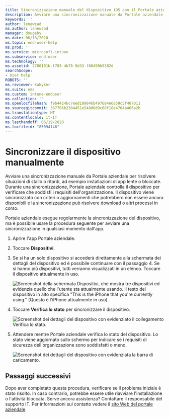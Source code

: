 ```yaml
---
title: Sincronizzazione manuale del dispositivo iOS con il Portale aziendale di Intune
description: Avviare una sincronizzazione manuale da Portale aziendale per risolvere situazioni di stallo o ritardi, ad esempio installazioni di app lente o bloccate.
keywords: ''
author: lenewsad
ms.author: lanewsad
manager: dougeby
ms.date: 06/18/2020
ms.topic: end-user-help
ms.prod: ''
ms.service: microsoft-intune
ms.subservice: end-user
ms.technology: ''
ms.assetid: 2780101b-f703-4b78-9d33-f68490b9382d
searchScope:
- User help
ROBOTS: ''
ms.reviewer: kakyker
ms.suite: ems
ms.custom: intune-enduser
ms.collection: ''
ms.openlocfilehash: f9b4424bc7eed109846b497684e6859c5f407011
ms.sourcegitcommit: 387706b2304451e548d6d9c68f18e4764a466a2b
ms.translationtype: HT
ms.contentlocale: it-IT
ms.lasthandoff: 06/19/2020
ms.locfileid: "85094146"
---
```

# <a name="sync-your-ios-device-manually"></a>Sincronizzare il dispositivo manualmente

Avviare una sincronizzazione manuale da Portale aziendale per risolvere situazioni di stallo o ritardi, ad esempio installazioni di app lente o bloccate. Durante una sincronizzazione, Portale aziendale controlla il dispositivo per verificare che soddisfi i requisiti dell'organizzazione. Il dispositivo viene sincronizzato con criteri o aggiornamenti che potrebbero non essere ancora disponibili e la sincronizzazione può risolvere download o altri processi in corso. 

Portale aziendale esegue regolarmente la sincronizzazione del dispositivo, ma è possibile usare la procedura seguente per avviare una sincronizzazione in qualsiasi momento dall'app. 

1. Aprire l'app Portale aziendale.

2. Toccare **Dispositivi**. 
3. Se si ha un solo dispositivo si accederà direttamente alla schermata dei dettagli del dispositivo ed è possibile continuare con il passaggio 4. Se si hanno più dispositivi, tutti verranno visualizzati in un elenco. Toccare il dispositivo attualmente in uso. 

    ![Screenshot della schermata Dispositivi, che mostra tre dispositivi ed evidenzia quello che l'utente sta attualmente usando. Il testo del dispositivo in alto specifica "This is the iPhone that you're currently using." (Questo è l'iPhone attualmente in uso).](./media/ios-sync-1-company-portal-2006.png)

4. Toccare **Verifica lo stato** per sincronizzare il dispositivo. 

    ![Screenshot dei dettagli del dispositivo con evidenziato il collegamento Verifica lo stato.](./media/ios-sync-2-company-portal-2006.png)  

 5. Attendere mentre Portale aziendale verifica lo stato del dispositivo. Lo stato viene aggiornato sullo schermo per indicare se i requisiti di sicurezza dell'organizzazione sono soddisfatti o meno. 

       ![Screenshot dei dettagli del dispositivo con evidenziata la barra di caricamento.](./media/ios-sync-3-company-portal-2006.png)


## <a name="next-steps"></a>Passaggi successivi  
Dopo aver completato questa procedura, verificare se il problema iniziale è stato risolto. In caso contrario, potrebbe essere utile riavviare l'installazione o l'attività bloccata. Serve ancora assistenza? Contattare il responsabile del supporto IT. Per informazioni sul contatto vedere il [sito Web del portale aziendale](https://go.microsoft.com/fwlink/?linkid=2010980).  




